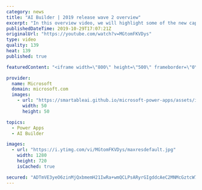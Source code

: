 ```yaml
---
category: news
title: "AI Builder | 2019 release wave 2 overview"
excerpt: "In this overview video, we will highlight some of the new capabilities included in the latest update to AI Builder within Power Apps that will help you plan and prepare for the upcoming updates with confidence.     Here are the capabilities covered:  • Building AI models  • Managing and sharing AI models"
publishedDateTime: 2019-10-29T17:07:21Z
originalUrl: "https://youtube.com/watch?v=MGtomFKVDys"
type: video
quality: 139
heat: 139
published: true

featuredContent: "<iframe width=\"800\" height=\"500\" frameborder=\"0\" src=\"https://www.youtube.com/embed/MGtomFKVDys\" allow=\"accelerometer; autoplay; encrypted-media; gyroscope; picture-in-picture\" allowfullscreen></iframe>"

provider:
  name: Microsoft
  domain: microsoft.com
  images:
    - url: "https://smartableai.github.io/microsoft-power-apps/assets/images/organizations/microsoft.com-50x50.jpg"
      width: 50
      height: 50

topics:
  - Power Apps
  - AI Builder

images:
  - url: "https://i.ytimg.com/vi/MGtomFKVDys/maxresdefault.jpg"
    width: 1280
    height: 720
    isCached: true

secured: "ADTmVE3yeO6zinMjQxbmemH21IwRa+wmQCLPsARyrGIgddcAeC2MNMcGztcW7rIJBt77YEtyevP77Yow+mecyytBwxubQk58nGtHX9i1ZjyawKT0BrNBXQluaCMFeK8xYroO/1RNBwkMzRhl+N673BzYxXZUN0oc+vwuVJ85rBpl4FLWklRimelz4w4AUscUYPvk1MKNf6JnIiupT341CbIJZ0Mowb69jpKGgE5c+ivai1y9QjY1dqKZ5EIrWmSOamho8f9QBeOqJNTHo7Jm7dXoAX0557GMPCzAkddC/IgldwQfBRhg0eUk7p94GBp2V3iT2p1mDohszckks9bduCknWtqP4fGOXoveBBXfIRc/X3vzof+pUP2yL55kIDQUOvLQXe+THZTZNgkWwGIaRlfLmsoMlt86SIZ+1ZC0XSjdvfE36Kvb/8+xw4sePGsa;lnAMybM1bdHzO4xgKg+EaA=="
---
```


